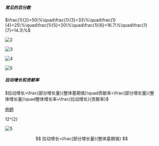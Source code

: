 ##### 常见的百分数

$\frac{1}{2}=50\%\quad\frac{1}{3}=33\%\quad\frac{1}{4}=25\%\quad\frac{1}{5}=20\%\quad\frac{1}{6}=16.7\%\quad\frac{1}{7}=14.3\%$

![2](http://latex.codecogs.com/svg.latex?\frac{1}{8}=12.5\\%\quad\frac{1}{9}=11.1\\%\quad\frac{1}{11}=9.1\\%\quad\frac{1}{12}=8.3\\%\quad\frac{1}{13}=7.7\\%)

![3](http://latex.codecogs.com/svg.latex?\frac{1}{14}=7.1\\%\quad\frac{1}{15}=6.7\\%\quad\frac{1}{16}=6.25\\%\quad\frac{1}{17}=5.9\\%\quad\frac{1}{18}=5.6\\%)

![4](http://latex.codecogs.com/svg.latex?\frac{1}{19}=5.3\\%\quad12^{2}=144\quad13^{2}=169\quad14^{2}=196\quad15^{2}=225\quad16^{2}=256)

![5](http://latex.codecogs.com/svg.latex?17^{2}=289\quad18^{2}=324\quad19^{2}=361\quad1.1^{3}=1.331)

##### 拉动增长和贡献率

$拉动增长=\frac{部分增长量}{整体基期值}\quad贡献率=\frac{部分增长量}{整体增长量}\quad整体增长率=\frac{拉动增长}{贡献率}$

[例题](http://www.offcn.com/xingce/2019/0606/11907.html)

12^{2}

![5](http://latex.codecogs.com/svg.latex?r=\frac{fds}{范德萨})

$$
拉动增长=\frac{部分增长量}{整体基期值}
$$

